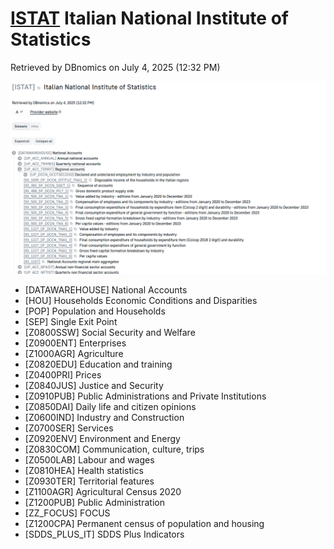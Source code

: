 # [ISTAT](https://db.nomics.world/ISTAT)  Italian National Institute of Statistics
Retrieved by DBnomics on July 4, 2025 (12:32 PM)


![](./media/image01.png)

- [DATAWAREHOUSE] National Accounts
- [HOU] Households Economic Conditions and Disparities
- [POP] Population and Households
- [SEP] Single Exit Point
- [Z0800SSW] Social Security and Welfare
- [Z0900ENT] Enterprises
- [Z1000AGR] Agriculture
- [Z0820EDU] Education and training
- [Z0400PRI] Prices
- [Z0840JUS] Justice and Security
- [Z0910PUB] Public Administrations and Private Institutions
- [Z0850DAI] Daily life and citizen opinions
- [Z0600IND] Industry and Construction
- [Z0700SER] Services
- [Z0920ENV] Environment and Energy
- [Z0830COM] Communication, culture, trips
- [Z0500LAB] Labour and wages
- [Z0810HEA] Health statistics
- [Z0930TER] Territorial features
- [Z1100AGR] Agricultural Census 2020
- [Z1200PUB] Public Administration
- [ZZ_​FOCUS] FOCUS
- [Z1200CPA] Permanent census of population and housing
- [SDDS_​PLUS_​IT] SDDS Plus Indicators